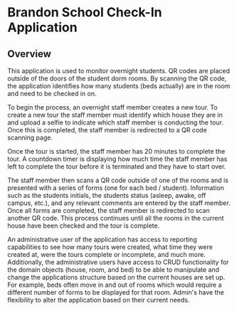# Brandon School Check-In Application

## Overview
This application is used to monitor overnight students.  QR codes are placed outside
of the doors of the student dorm rooms.  By scanning the QR code, the application
identifies how many students (beds actually) are in the room and need to be checked in on.

To begin the process, an overnight staff member creates a new tour.  To create a new tour
the staff member must identify which house they are in and upload a selfie to indicate
which staff member is conducting the tour.  Once this is completed, the staff member
is redirected to a QR code scanning page.  

Once the tour is started, the staff member has 20 minutes to complete the tour.  A
countdown timer is displaying how much time the staff member has left to complete the tour
before it is terminated and they have to start over.

The staff member then scans a QR code outside of one of the rooms and is presented with a
series of forms (one for each bed / student).  Information such as the students initials,
the students status (asleep, awake, off campus, etc.), and any relevant comments are entered
by the staff member. Once all forms are completed, the staff member is redirected to scan
another QR code.  This process continues until all the rooms in the current house have been
checked and the tour is complete.

An administrative user of the application has access to reporting capabilities to see
how many tours were created, what time they were created at, were the tours complete or incomplete,
and much more. Additionally, the administrative users have access to CRUD functionality for the
domain objects (house, room, and bed) to be able to manipulate and change the applications structure
based on the current houses are set up.  For example, beds often move in and out of rooms
which would require a different number of forms to be displayed for that room.  Admin's have the flexibility
to alter the application based on their current needs.

